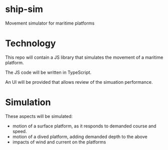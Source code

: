# ship-sim
Movement simulator for maritime platforms

# Technology

This repo will contain a JS library that simulates the movement of a maritime platform.

The JS code will be written in TypeScript.

An UI will be provided that allows review of the simuation performance.

# Simulation

These aspects will be simulated:
- motion of a surface platform, as it responds to demanded course and speed.
- motion of a dived platform, adding demanded depth to the above
- impacts of wind and current on the platforms